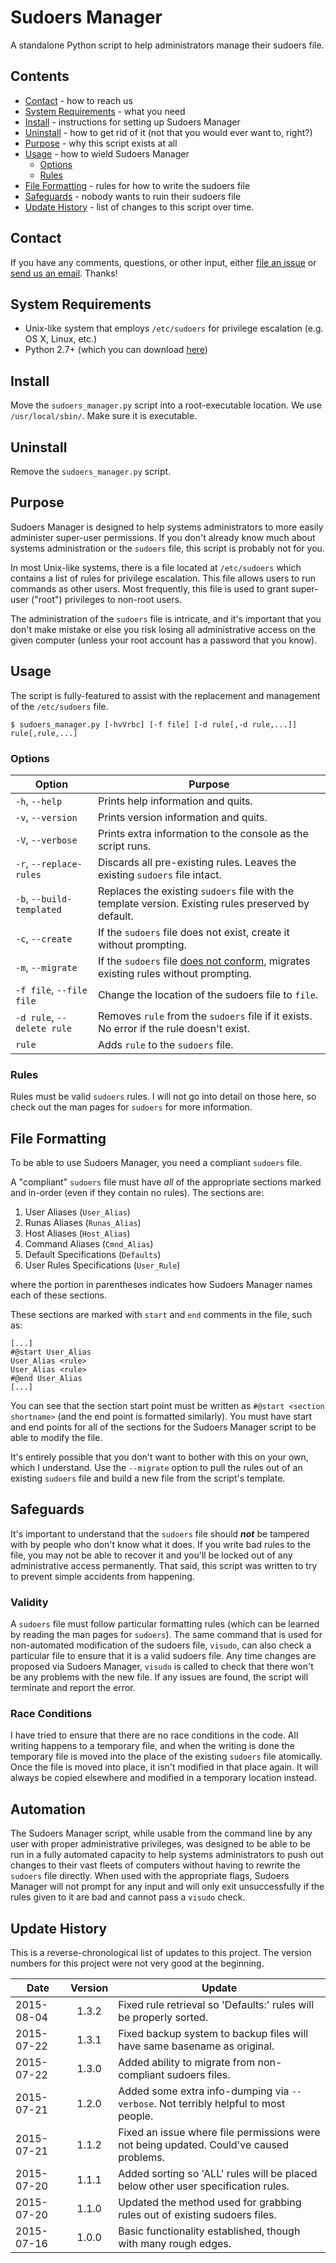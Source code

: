 # Sudoers Manager

A standalone Python script to help administrators manage their sudoers file.

## Contents

* [Contact](#contact) - how to reach us
* [System Requirements](#system-requirements) - what you need
* [Install](#install) - instructions for setting up Sudoers Manager
* [Uninstall](#uninstall) - how to get rid of it (not that you would ever want to, right?)
* [Purpose](#purpose) - why this script exists at all
* [Usage](#usage) - how to wield Sudoers Manager
  * [Options](#options)
  * [Rules](#rules)
* [File Formatting](#file-formatting) - rules for how to write the sudoers file
* [Safeguards](#safeguards) - nobody wants to ruin their sudoers file
* [Update History](#update-history) - list of changes to this script over time.

## Contact

If you have any comments, questions, or other input, either [file an issue](../../issues) or [send us an email](mailto:mlib-its-mac-github@lists.utah.edu). Thanks!

## System Requirements

* Unix-like system that employs `/etc/sudoers` for privilege escalation (e.g. OS X, Linux, etc.)
* Python 2.7+ (which you can download [here](https://www.python.org/download/))

## Install

Move the `sudoers_manager.py` script into a root-executable location. We use `/usr/local/sbin/`. Make sure it is executable.

## Uninstall

Remove the `sudoers_manager.py` script.

## Purpose

Sudoers Manager is designed to help systems administrators to more easily administer super-user permissions. If you don't already know much about systems administration or the `sudoers` file, this script is probably not for you.

In most Unix-like systems, there is a file located at `/etc/sudoers` which contains a list of rules for privilege escalation. This file allows users to run commands as other users. Most frequently, this file is used to grant super-user ("root") privileges to non-root users.

The administration of the `sudoers` file is intricate, and it's important that you don't make mistake or else you risk losing all administrative access on the given computer (unless your root account has a password that you know).

## Usage

The script is fully-featured to assist with the replacement and management of the `/etc/sudoers` file.

```
$ sudoers_manager.py [-hvVrbc] [-f file] [-d rule[,-d rule,...]] rule[,rule,...]
```

### Options

| Option                        | Purpose                                                                                               |
|-------------------------------|-------------------------------------------------------------------------------------------------------|
| `-h`, `--help`                | Prints help information and quits.                                                                    |
| `-v`, `--version`             | Prints version information and quits.                                                                 |
| `-V`, `--verbose`             | Prints extra information to the console as the script runs.                                           |
| `-r`, `--replace-rules`       | Discards all pre-existing rules. Leaves the existing `sudoers` file intact.                           |
| `-b`, `--build-templated`     | Replaces the existing `sudoers` file with the template version. Existing rules preserved by default.  |
| `-c`, `--create`              | If the `sudoers` file does not exist, create it without prompting.                                    |
| `-m`, `--migrate`             | If the `sudoers` file [does not conform](#file-formatting), migrates existing rules without prompting.|
| `-f file`, `--file file`      | Change the location of the sudoers file to `file`.                                                    |
| `-d rule`, `--delete rule`    | Removes `rule` from the `sudoers` file if it exists. No error if the rule doesn't exist.              |
| `rule`                        | Adds `rule` to the `sudoers` file.                                                                    |

### Rules

Rules must be valid `sudoers` rules. I will not go into detail on those here, so check out the man pages for `sudoers` for more information.

## File Formatting

To be able to use Sudoers Manager, you need a compliant `sudoers` file.

A "compliant" `sudoers` file must have *all* of the appropriate sections marked and in-order (even if they contain no rules). The sections are:

1. User Aliases (`User_Alias`)
2. Runas Aliases (`Runas_Alias`)
3. Host Aliases (`Host_Alias`)
4. Command Aliases (`Cmnd_Alias`)
5. Default Specifications (`Defaults`)
6. User Rules Specifications (`User_Rule`)

where the portion in parentheses indicates how Sudoers Manager names each of these sections.

These sections are marked with `start` and `end` comments in the file, such as:

```
[...]
#@start User_Alias
User_Alias <rule>
User_Alias <rule>
#@end User_Alias
[...]
```

You can see that the section start point must be written as `#@start <section shortname>` (and the end point is formatted similarly). You must have start and end points for all of the sections for the Sudoers Manager script to be able to modify the file.

It's entirely possible that you don't want to bother with this on your own, which I understand. Use the `--migrate` option to pull the rules out of an existing `sudoers` file and build a new file from the script's template.

## Safeguards

It's important to understand that the `sudoers` file should ***not*** be tampered with by people who don't know what it does. If you write bad rules to the file, you may not be able to recover it and you'll be locked out of any administrative access permanently. That said, this script was written to try to prevent simple accidents from happening.

### Validity

A `sudoers` file must follow particular formatting rules (which can be learned by reading the man pages for `sudoers`). The same command that is used for non-automated modification of the sudoers file, `visudo`, can also check a particular file to ensure that it is a valid sudoers file. Any time changes are proposed via Sudoers Manager, `visudo` is called to check that there won't be any problems with the new file. If any issues are found, the script will terminate and report the error.

### Race Conditions

I have tried to ensure that there are no race conditions in the code. All writing happens to a temporary file, and when the writing is done the temporary file is moved into the place of the existing `sudoers` file atomically. Once the file is moved into place, it isn't modified in that place again. It will always be copied elsewhere and modified in a temporary location instead.

## Automation

The Sudoers Manager script, while usable from the command line by any user with proper administrative privileges, was designed to be able to be run in a fully automated capacity to help systems administrators to push out changes to their vast fleets of computers without having to rewrite the `sudoers` file directly. When used with the appropriate flags, Sudoers Manager will not prompt for any input and will only exit unsuccessfully if the rules given to it are bad and cannot pass a `visudo` check.

## Update History

This is a reverse-chronological list of updates to this project. The version numbers for this project were not very good at the beginning.

| Date       | Version | Update                                                                                     |
|------------|:-------:|--------------------------------------------------------------------------------------------|
| 2015-08-04 | 1.3.2   | Fixed rule retrieval so 'Defaults:' rules will be properly sorted.                         |
| 2015-07-22 | 1.3.1   | Fixed backup system to backup files will have same basename as original.                   |
| 2015-07-22 | 1.3.0   | Added ability to migrate from non-compliant sudoers files.                                 |
| 2015-07-21 | 1.2.0   | Added some extra info-dumping via `--verbose`. Not terribly helpful to most people.        |
| 2015-07-21 | 1.1.2   | Fixed an issue where file permissions were not being updated. Could've caused problems.    |
| 2015-07-20 | 1.1.1   | Added sorting so 'ALL' rules will be placed below other user specification rules.          |
| 2015-07-20 | 1.1.0   | Updated the method used for grabbing rules out of existing sudoers files.                  |
| 2015-07-16 | 1.0.0   | Basic functionality established, though with many rough edges.                             |
